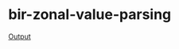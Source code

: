 # bir-zonal-value-parsing

[Output](https://drive.google.com/file/d/1qXTlHNug7MG2egqJkxntUENMDkZ3wqZp/view?usp=sharing)
